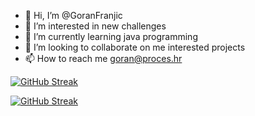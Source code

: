 - 👋 Hi, I’m @GoranFranjic
- 👀 I’m interested in new  challenges
- 🌱 I’m currently learning java programming
- 💞️ I’m looking to collaborate on  me interested projects
- 📫 How to reach me goran@proces.hr

[![GitHub Streak](https://streak-stats.demolab.com/?user=GoranFranjic)](https://git.io/streak-stats)

[![GitHub Streak](https://streak-stats.demolab.com/?user=GoranFranjic&theme=dark)](https://git.io/streak-stats)

<!---
GoranFranjic/GoranFranjic is a ✨ special ✨ repository because its `README.md` (this file) appears on your GitHub profile.
You can click the Preview link to take a look at your changes.
--->
